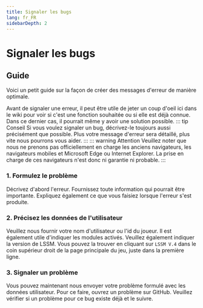 ```yaml
---
title: Signaler les bugs
lang: fr_FR
sidebarDepth: 2
---
```


# Signaler les bugs

## Guide
Voici un petit guide sur la façon de créer des messages d'erreur de manière optimale.

Avant de signaler une erreur, il peut être utile de jeter un coup d'oeil ici dans le wiki pour voir si c'est une fonction souhaitée ou si elle est déjà connue. Dans ce dernier cas, il pourrait même y avoir une solution possible.
::: tip Conseil
Si vous voulez signaler un bug, décrivez-le toujours aussi précisément que possible. Plus votre message d'erreur sera détaillé, plus vite nous pourrons vous aider.
:::
::: warning Attention
Veuillez noter que nous ne prenons pas officiellement en charge les anciens navigateurs, les navigateurs mobiles et Microsoft Edge ou Internet Explorer. La prise en charge de ces navigateurs n'est donc ni garantie ni probable.
:::

### 1. Formulez le problème
Décrivez d'abord l'erreur. Fournissez toute information qui pourrait être importante. Expliquez également ce que vous faisiez lorsque l'erreur s'est produite.

### 2. Précisez les données de l'utilisateur
Veuillez nous fournir votre nom d'utilisateur ou l'id du joueur. Il est également utile d'indiquer les modules activés. Veuillez également indiquer la version de LSSM. Vous pouvez la trouver en cliquant sur `LSSM V.4` dans le coin supérieur droit de la page principale du jeu, juste dans la première ligne.

### 3. Signaler un problème
Vous pouvez maintenant nous envoyer votre problème formulé avec les données utilisateur. Pour ce faire, ouvrez un problème sur <a :href="$themeConfig.variables.github + '/issues'" target="_blank">GitHub</a>. Veuillez vérifier si un problème pour ce bug existe déjà et le suivre.
